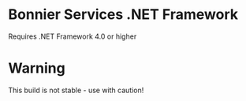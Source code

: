 # Bonnier Services .NET Framework
Requires .NET Framework 4.0 or higher

# Warning
This build is not stable - use with caution!